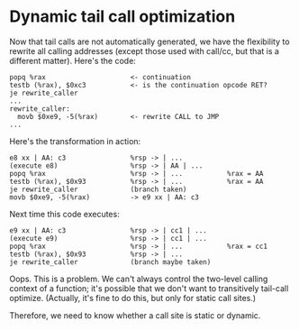 # Dynamic tail call optimization

Now that tail calls are not automatically generated, we have the flexibility to
rewrite all calling addresses (except those used with call/cc, but that is a
different matter). Here's the code:

    popq %rax                     <- continuation
    testb (%rax), $0xc3           <- is the continuation opcode RET?
    je rewrite_caller
    ...
    rewrite_caller:
      movb $0xe9, -5(%rax)        <- rewrite CALL to JMP
    ...

Here's the transformation in action:

    e8 xx | AA: c3                %rsp -> | ...
    (execute e8)                  %rsp -> | AA | ...
    popq %rax                     %rsp -> | ...           %rax = AA
    testb (%rax), $0x93           %rsp -> | ...           %rax = AA
    je rewrite_caller             (branch taken)
    movb $0xe9, -5(%rax)          -> e9 xx | AA: c3

Next time this code executes:

    e9 xx | AA: c3                %rsp -> | cc1 | ...
    (execute e9)                  %rsp -> | cc1 | ...
    popq %rax                     %rsp -> | ...           %rax = cc1
    testb (%rax), $0x93           %rsp -> | ...
    je rewrite_caller             (branch maybe taken)

Oops. This is a problem. We can't always control the two-level calling context
of a function; it's possible that we don't want to transitively tail-call
optimize. (Actually, it's fine to do this, but only for static call sites.)

Therefore, we need to know whether a call site is static or dynamic.